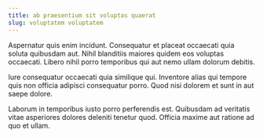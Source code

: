 ```yaml
---
title: ab praesentium sit voluptas quaerat
slug: voluptatem voluptatem
---
```


Aspernatur quis enim incidunt. Consequatur et placeat occaecati quia soluta quibusdam aut. Nihil blanditiis maiores quidem eos voluptas occaecati. Libero nihil porro temporibus qui aut nemo ullam dolorum debitis.

Iure consequatur occaecati quia similique qui. Inventore alias qui tempore quis non officia adipisci consequatur porro. Quod nisi dolorem et sunt in aut saepe dolore.

Laborum in temporibus iusto porro perferendis est. Quibusdam ad veritatis vitae asperiores dolores deleniti tenetur quod. Officia maxime aut ratione ad quo et ullam.
